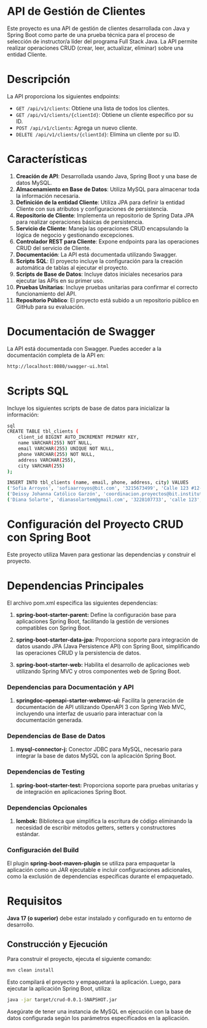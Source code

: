 # API de Gestión de Clientes

Este proyecto es una API de gestión de clientes desarrollada con Java y Spring Boot como parte de una prueba técnica para el proceso de selección de instructor/a líder del programa Full Stack Java. La API permite realizar operaciones CRUD (crear, leer, actualizar, eliminar) sobre una entidad Cliente.

# Descripción

La API proporciona los siguientes endpoints:

- `GET /api/v1/clients`: Obtiene una lista de todos los clientes.
- `GET /api/v1/clients/{clientId}`: Obtiene un cliente específico por su ID.
- `POST /api/v1/clients`: Agrega un nuevo cliente.
- `DELETE /api/v1/clients/{clientId}`: Elimina un cliente por su ID.

# Características

1. **Creación de API**: Desarrollada usando Java, Spring Boot y una base de datos MySQL.
2. **Almacenamiento en Base de Datos**: Utiliza MySQL para almacenar toda la información necesaria.
3. **Definición de la entidad Cliente**: Utiliza JPA para definir la entidad Cliente con sus atributos y configuraciones de persistencia.
4. **Repositorio de Cliente**: Implementa un repositorio de Spring Data JPA para realizar operaciones básicas de persistencia.
5. **Servicio de Cliente**: Maneja las operaciones CRUD encapsulando la lógica de negocio y gestionando excepciones.
6. **Controlador REST para Cliente**: Expone endpoints para las operaciones CRUD del servicio de Cliente.
7. **Documentación**: La API está documentada utilizando Swagger.
8. **Scripts SQL**: El proyecto incluye la configuración para la creación automática de tablas al ejecutar el proyecto.
9. **Scripts de Base de Datos**: Incluye datos iniciales necesarios para ejecutar las APIs en su primer uso.
10. **Pruebas Unitarias**: Incluye pruebas unitarias para confirmar el correcto funcionamiento del API.
11. **Repositorio Público**: El proyecto está subido a un repositorio público en GitHub para su evaluación.

# Documentación de Swagger

La API está documentada con Swagger. Puedes acceder a la documentación completa de la API en:
```bash
http://localhost:8080/swagger-ui.html
```
# Scripts SQL
Incluye los siguientes scripts de base de datos para inicializar la información:
```bash
sql
CREATE TABLE tbl_clients (
    client_id BIGINT AUTO_INCREMENT PRIMARY KEY,
    name VARCHAR(255) NOT NULL,
    email VARCHAR(255) UNIQUE NOT NULL,
    phone VARCHAR(255) NOT NULL,
    address VARCHAR(255),
    city VARCHAR(255)
);

INSERT INTO tbl_clients (name, email, phone, address, city) VALUES
('Sofia Arroyos', 'sofiaarroyos@bit.com', '3215673499', 'Calle 123 #12-43', 'Argentina'),
('Deissy Johanna Católico Garzón', 'coordinacion.proyectos@bit.institute', '3114418656', 'cra 13 #54-55 ofi. 420', 'Colombia'),
('Diana Solarte', 'dianasolartem@gmail.com', '3228107733', 'calle 123', 'Bogotá');
```
# Configuración del Proyecto CRUD con Spring Boot
Este proyecto utiliza Maven para gestionar las dependencias y construir el proyecto.

# Dependencias Principales
El archivo pom.xml especifica las siguientes dependencias:
1. **spring-boot-starter-parent:**  Define la configuración base para aplicaciones Spring Boot, facilitando la gestión de versiones compatibles con Spring Boot.
 
2. **spring-boot-starter-data-jpa:** Proporciona soporte para integración de datos usando JPA (Java Persistence API) con Spring Boot, simplificando las operaciones CRUD y la persistencia de datos.

3. **spring-boot-starter-web:** Habilita el desarrollo de aplicaciones web utilizando Spring MVC y otros componentes web de Spring Boot.

### Dependencias para Documentación y API
1. **springdoc-openapi-starter-webmvc-ui:** Facilita la generación de documentación de API utilizando OpenAPI 3 con Spring Web MVC, incluyendo una interfaz de usuario para interactuar con la documentación generada.
### Dependencias de Base de Datos
1. **mysql-connector-j:** Conector JDBC para MySQL, necesario para integrar la base de datos MySQL con la aplicación Spring Boot.
### Dependencias de Testing
1. **spring-boot-starter-test:** Proporciona soporte para pruebas unitarias y de integración en aplicaciones Spring Boot.
### Dependencias Opcionales
1. **lombok:** Biblioteca que simplifica la escritura de código eliminando la necesidad de escribir métodos getters, setters y constructores estándar.
### Configuración del Build
El plugin **spring-boot-maven-plugin** se utiliza para empaquetar la aplicación como un JAR ejecutable e incluir configuraciones adicionales, como la exclusión de dependencias específicas durante el empaquetado.


# Requisitos
**Java 17 (o superior)** debe estar instalado y configurado en tu entorno de desarrollo.
## Construcción y Ejecución
Para construir el proyecto, ejecuta el siguiente comando:

```bash
mvn clean install
```
Esto compilará el proyecto y empaquetará la aplicación. Luego, para ejecutar la aplicación Spring Boot, utiliza:

```bash
java -jar target/crud-0.0.1-SNAPSHOT.jar
```
Asegúrate de tener una instancia de MySQL en ejecución con la base de datos configurada según los parámetros especificados en la aplicación.
